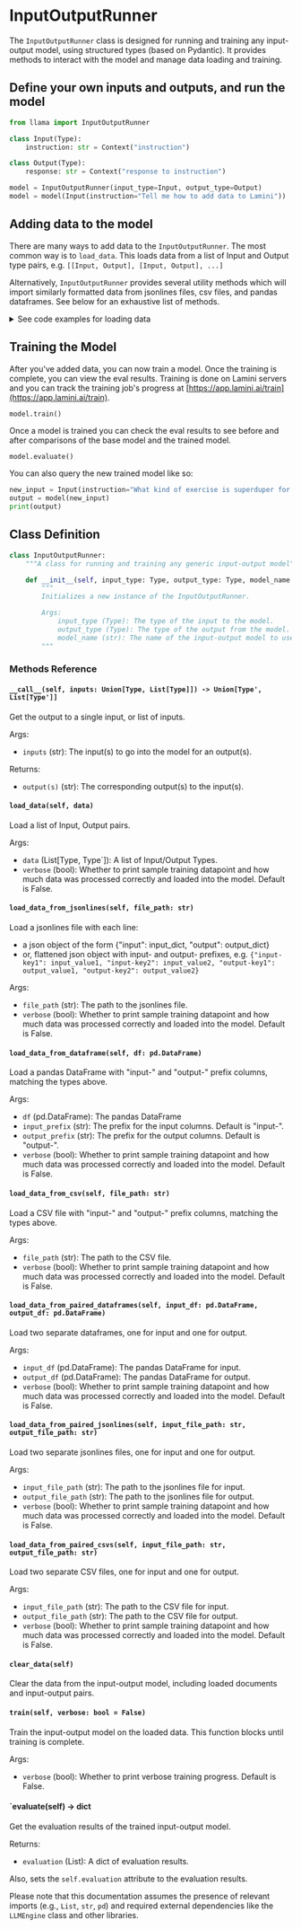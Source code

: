 # InputOutputRunner

The `InputOutputRunner` class is designed for running and training any input-output model, using structured types (based on Pydantic). It provides methods to interact with the model and manage data loading and training.

## Define your own inputs and outputs, and run the model

```python
from llama import InputOutputRunner

class Input(Type):
    instruction: str = Context("instruction")

class Output(Type):
    response: str = Context("response to instruction")

model = InputOutputRunner(input_type=Input, output_type=Output)
model = model(Input(instruction="Tell me how to add data to Lamini"))
```

## Adding data to the model

There are many ways to add data to the `InputOutputRunner`. The most common way is to `load_data`. This loads data from a list of Input and Output type pairs, e.g. `[[Input, Output], [Input, Output], ...]`

Alternatively, `InputOutputRunner` provides several utility methods which will import similarly formatted data from jsonlines files, csv files, and pandas dataframes. See below for an exhaustive list of methods.

<details>
  <summary>See code examples for loading data</summary>

```python
model.load_data(
    [[
        Input(instruction="What kind of exercise is good for me?", is_question=1),
        Output(response="Running", is_positive=1),
    ]]
)

# `load_data_from_paired_dicts` - Load data from a list of paired dictionaries, e.g. `[{"input": Input, "output": Output}, {"input": Input, "output": Output}, ...]`
model.load_data_from_paired_dicts(
    [
        {
            "input": 
                {
                    "instruction": "What kind of exercise is good for me?",
                    "is_question": 1,
                }, 
            "output": {
                "response": "Running",
                "is_positive": 1,
            },
        },
    ]
)


# `load_data_from_paired_lists` - Load data from a list of paired lists, e.g. `[[input_dict, output_dict], [input_dict, output_dict], ...]`
model.load_data_from_paired_lists(
    [
        [
            {
                "instruction": "What kind of exercise is good for me?",
                "is_question": 1,
            },
            {
                "response": "Running",
                "is_positive": 1,
            },
        ],
        [
            {
                "instruction": "What kind of exercise is good for me?",
                "is_question": 1,
            },
            {
                "response": "Running",
                "is_positive": 1,
            },
        ],
    ]
)

# DataFrame with "input-" and "output-" prefix columns, matching the types above
# `load_data_from_dataframe` - Load data from a pandas DataFrame, with `input-` and `output-` prefix columns, e.g. `["input-instruction", "input-is_question", "output-response", "output-is_positive"]`
df = pd.DataFrrom_dataframe(df, verbose=True)

# Two separate dataframes, one for input and one for output
# `load_data_from_paired_dataframes` - Load data from a list of paired DataFrames, e.g. input_df and output_df
input_df = pd.DataFrame([
    {
        "instruction": "What kind of exercise is good for me?",
        "is_question": 1,
    },
    {
        "instruction": "What kind of exercise is good for me?",
        "is_question": 1,
    },
], columns=["instruction", "is_question"])
output_df = pd.DataFrame([
    {
        "response": "Running",
        "is_positive": 1,
    },
    {
        "response": "Running",
        "is_positive": 1,
    },
], columns=["response", "is_positive"])
model.load_data_from_paired_dataframes(input_df, output_df, verbose=True)

# Test loading data from a jsonlines file, two formats
# `load_data_from_jsonlines` - Load data from a jsonlines file, with `input-` and `output-` prefix keys, e.g. `{"input-instruction": "What kind of exercise is good for me?", "input-is_question": 1, "output-response": "Running", "output-is_positive": 1}`
model.load_data_from_jsonlines("tests/input_output_runner_data_flattened.jsonl", verbose=True)
model.load_data_from_jsonlines("tests/input_output_runner_data.jsonl", verbose=True)

# Other ways:

# `load_data_from_paired_jsonlines` - Load data from two jsonlines files, e.g. `input_file_path` and `output_file_path`

# `load_data_from_csv` - Load data from a csv file, with "input-" and "output-" prefix columns, e.g. `["input-instruction", "input-is_question", "output-response", "output-is_positive"]`

# `load_data_from_paired_csvs` - Load data from two csv files, e.g. `input_file_path` and `output_file_path`
```
</details>

## Training the Model

After you've added data, you can now train a model. Once the training is complete, you can view the eval results.
Training is done on Lamini servers and you can track the training job's progress at [https://app.lamini.ai/train](https://app.lamini.ai/train).

```python
model.train()
```

Once a model is trained you can check the eval results to see before and after comparisons of the base model and the trained model.

```
model.evaluate()
```

 You can also query the new trained model like so:

```python
new_input = Input(instruction="What kind of exercise is superduper for me?", is_question=1)
output = model(new_input)
print(output)
```

## Class Definition

```python
class InputOutputRunner:
    """A class for running and training any generic input-output model"""

    def __init__(self, input_type: Type, output_type: Type, model_name: str = "EleutherAI/pythia-410m-deduped"):
        """
        Initializes a new instance of the InputOutputRunner.

        Args:
            input_type (Type): The type of the input to the model.
            output_type (Type): The type of the output from the model.
            model_name (str): The name of the input-output model to use. Default is "EleutherAI/pythia-410m-deduped".
        """
```

### Methods Reference

#### `__call__(self, inputs: Union[Type, List[Type]]) -> Union[Type', List[Type']]`

Get the output to a single input, or list of inputs.

Args:

- `inputs` (str): The input(s) to go into the model for an output(s).

Returns:

- `output(s)` (str): The corresponding output(s) to the input(s).


#### `load_data(self, data)`

Load a list of Input, Output pairs.

Args:

- `data` (List[Type, Type`]): A list of Input/Output Types.
- `verbose` (bool): Whether to print sample training datapoint and how much data was processed correctly and loaded into the model. Default is False.

#### `load_data_from_jsonlines(self, file_path: str)`

Load a jsonlines file with each line:
- a json object of the form {"input": input_dict, "output": output_dict}
- or, flattened json object with input- and output- prefixes, e.g. `{"input-key1": input_value1, "input-key2": input_value2, "output-key1": output_value1, "output-key2": output_value2}`

Args:

- `file_path` (str): The path to the jsonlines file.
- `verbose` (bool): Whether to print sample training datapoint and how much data was processed correctly and loaded into the model. Default is False.


#### `load_data_from_dataframe(self, df: pd.DataFrame)`

Load a pandas DataFrame with "input-" and "output-" prefix columns, matching the types above.

Args:

- `df` (pd.DataFrame): The pandas DataFrame
- `input_prefix` (str): The prefix for the input columns. Default is "input-".
- `output_prefix` (str): The prefix for the output columns. Default is "output-".
- `verbose` (bool): Whether to print sample training datapoint and how much data was processed correctly and loaded into the model. Default is False.


#### `load_data_from_csv(self, file_path: str)`

Load a CSV file with "input-" and "output-" prefix columns, matching the types above.

Args:

- `file_path` (str): The path to the CSV file.
- `verbose` (bool): Whether to print sample training datapoint and how much data was processed correctly and loaded into the model. Default is False.

#### `load_data_from_paired_dataframes(self, input_df: pd.DataFrame, output_df: pd.DataFrame)`

Load two separate dataframes, one for input and one for output.

Args:

- `input_df` (pd.DataFrame): The pandas DataFrame for input.
- `output_df` (pd.DataFrame): The pandas DataFrame for output.
- `verbose` (bool): Whether to print sample training datapoint and how much data was processed correctly and loaded into the model. Default is False.

#### `load_data_from_paired_jsonlines(self, input_file_path: str, output_file_path: str)`

Load two separate jsonlines files, one for input and one for output.

Args:

- `input_file_path` (str): The path to the jsonlines file for input.
- `output_file_path` (str): The path to the jsonlines file for output.
- `verbose` (bool): Whether to print sample training datapoint and how much data was processed correctly and loaded into the model. Default is False.

#### `load_data_from_paired_csvs(self, input_file_path: str, output_file_path: str)`

Load two separate CSV files, one for input and one for output.

Args:

- `input_file_path` (str): The path to the CSV file for input.
- `output_file_path` (str): The path to the CSV file for output.
- `verbose` (bool): Whether to print sample training datapoint and how much data was processed correctly and loaded into the model. Default is False.


#### `clear_data(self)`

Clear the data from the input-output model, including loaded documents and input-output pairs.

#### `train(self, verbose: bool = False)`

Train the input-output model on the loaded data. This function blocks until training is complete.

Args:

- `verbose` (bool): Whether to print verbose training progress. Default is False.

#### `evaluate(self) -> dict

Get the evaluation results of the trained input-output model.

Returns:

- `evaluation` (List): A dict of evaluation results.

Also, sets the `self.evaluation` attribute to the evaluation results.

Please note that this documentation assumes the presence of relevant imports (e.g., `List`, `str`, `pd`) and required external dependencies like the `LLMEngine` class and other libraries.
